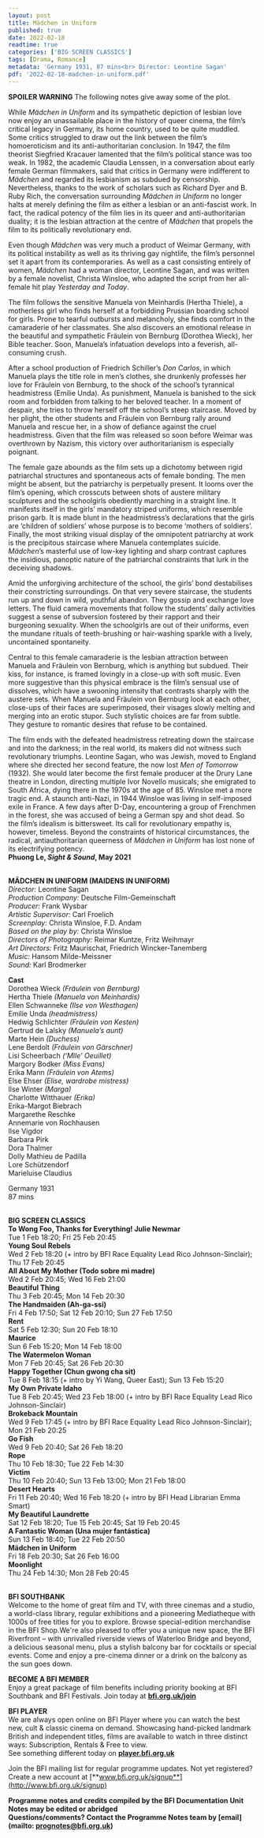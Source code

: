 ```yaml
---
layout: post
title: Mädchen in Uniform
published: true
date: 2022-02-18
readtime: true
categories: ['BIG SCREEN CLASSICS']
tags: [Drama, Romance]
metadata: 'Germany 1931, 87 mins<br> Director: Leontine Sagan'
pdf: '2022-02-18-madchen-in-uniform.pdf'
---
```


**SPOILER WARNING** The following notes give away some of the plot.

While _Mädchen in Uniform_ and its sympathetic depiction of lesbian love now enjoy an unassailable place in the history of queer cinema, the film’s critical legacy in Germany, its home country, used to be quite muddled. Some critics struggled to draw out the link between the film’s homoeroticism and its anti-authoritarian conclusion. In 1947, the film theorist Siegfried Kracauer lamented that the film’s political stance was too weak. In 1982, the academic Claudia Lenssen, in a conversation about early female German filmmakers, said that critics in Germany were indifferent to _Mädchen_ and regarded its lesbianism as subdued by censorship. Nevertheless, thanks to the work of scholars such as Richard Dyer and B. Ruby Rich, the conversation surrounding _Mädchen in Uniform_ no longer halts at merely defining the film as either a lesbian or an anti-fascist work. In fact, the radical potency of the film lies in its queer and anti-authoritarian duality; it is the lesbian attraction at the centre of _Mädchen_ that propels the film to its politically revolutionary end.

Even though _Mädchen_ was very much a product of Weimar Germany, with its political instability as well as its thriving gay nightlife, the film’s personnel set it apart from its contemporaries. As well as a cast consisting entirely of women, _Mädchen_ had a woman director, Leontine Sagan, and was written by a female novelist, Christa Winsloe, who adapted the script from her all-female hit play _Yesterday and Today_.

The film follows the sensitive Manuela von Meinhardis (Hertha Thiele), a motherless girl who finds herself at a forbidding Prussian boarding school for girls. Prone to tearful outbursts and melancholy, she finds comfort in the camaraderie of her classmates. She also discovers an emotional release in the beautiful and sympathetic Fräulein von Bernburg (Dorothea Wieck), her  Bible teacher. Soon, Manuela’s infatuation develops into a feverish,  all-consuming crush.

After a school production of Friedrich Schiller’s _Don Carlos_, in which Manuela plays the title role in men’s clothes, she drunkenly professes her love for Fräulein von Bernburg, to the shock of the school’s tyrannical headmistress (Emilie Unda). As punishment, Manuela is banished to the sick room and forbidden from talking to her beloved teacher. In a moment of despair, she tries to throw herself off the school’s steep staircase. Moved by her plight, the other students and Fräulein von Bernburg rally around Manuela and rescue her, in a show of defiance against the cruel headmistress. Given that the film was released so soon before Weimar was overthrown by Nazism, this victory over authoritarianism is especially poignant.

The female gaze abounds as the film sets up a dichotomy between rigid patriarchal structures and spontaneous acts of female bonding. The men might be absent, but the patriarchy is perpetually present. It looms over the film’s opening, which crosscuts between shots of austere military sculptures and the schoolgirls obediently marching in a straight line. It manifests itself in the girls’ mandatory striped uniforms, which resemble prison garb. It is made blunt in the headmistress’s declarations that the girls are ‘children of soldiers’ whose purpose is to become ‘mothers of soldiers’. Finally, the most striking visual display of the omnipotent patriarchy at work is the precipitous staircase where Manuela contemplates suicide. _Mädchen_’s masterful use of low-key lighting and sharp contrast captures the insidious, panoptic nature of the patriarchal constraints that lurk in the deceiving shadows.

Amid the unforgiving architecture of the school, the girls’ bond destabilises their constricting surroundings. On that very severe staircase, the students run up and down in wild, youthful abandon. They gossip and exchange love letters. The fluid camera movements that follow the students’ daily activities suggest a sense of subversion fostered by their rapport and their burgeoning sexuality. When the schoolgirls are out of their uniforms, even the mundane rituals of teeth-brushing or hair-washing sparkle with a lively, uncontained spontaneity.

Central to this female camaraderie is the lesbian attraction between Manuela and Fräulein von Bernburg, which is anything but subdued. Their kiss, for instance, is framed lovingly in a close-up with soft music. Even more suggestive than this physical embrace is the film’s sensual use of dissolves, which have a swooning intensity that contrasts sharply with the austere sets. When Manuela and Fräulein von Bernburg look at each other, close-ups of their faces are superimposed, their visages slowly melting and merging into an erotic stupor. Such stylistic choices are far from subtle. They gesture to romantic desires that refuse to be contained.

The film ends with the defeated headmistress retreating down the staircase and into the darkness; in the real world, its makers did not witness such revolutionary triumphs. Leontine Sagan, who was Jewish, moved to England where she directed her second feature, the now lost _Men of Tomorrow_ (1932). She would later become the first female producer at the Drury Lane theatre in London, directing multiple Ivor Novello musicals; she emigrated to South Africa, dying there in the 1970s at the age of 85. Winsloe met a more tragic end. A staunch anti-Nazi, in 1944 Winsloe was living in self-imposed exile in France. A few days after D-Day, encountering a group of Frenchmen in the forest, she was accused of being a German spy and shot dead. So the film’s idealism is bittersweet. Its call for revolutionary empathy is, however, timeless. Beyond the constraints of historical circumstances, the radical, antiauthoritarian queerness of _Mädchen in Uniform_ has lost none of its electrifying potency.  
**Phuong Le, _Sight & Sound_, May 2021**
<br><br>

**MÄDCHEN IN UNIFORM (MAIDENS IN UNIFORM)**<br>
_Director:_ Leontine Sagan<br>
_Production Company:_ Deutsche Film-Gemeinschaft<br>
_Producer:_ Frank Wysbar<br>
_Artistic Supervisor:_ Carl Froelich<br>
_Screenplay:_ Christa Winsloe, F.D. Andam<br>
_Based on the play by:_ Christa Winsloe<br>
_Directors of Photography:_ Reimar Kuntze,  Fritz Weihmayr<br>
_Art Directors:_ Fritz Maurischat, Friedrich Wincker-Tanemberg<br>
_Music:_ Hansom Milde-Meissner<br>
_Sound:_ Karl Brodmerker<br>

**Cast**<br>
Dorothea Wieck _(Fräulein von Bernburg)_<br>
Hertha Thiele _(Manuela von Meinhardis)_<br>
Ellen Schwanneke _(Ilse von Westhagen)_<br>
Emilie Unda _(headmistress)_<br>
Hedwig Schlichter _(Fräulein von Kesten)_<br>
Gertrud de Lalsky _(Manuela’s aunt)_<br>
Marte Hein _(Duchess)_<br>
Lene Berdolt _(Fräulein von Gärschner)_<br>
Lisi Scheerbach _(‘Mlle’ Oeuillet)_<br>
Margory Bodker _(Miss Evans)_<br>
Erika Mann _(Fräulein von Atems)_<br>
Else Ehser _(Elise, wardrobe mistress)_<br>
Ilse Winter _(Marga)_<br>
Charlotte Witthauer _(Erika)_<br>
Erika-Margot Biebrach<br>
Margarethe Reschke<br>
Annemarie von Rochhausen<br>
Ilse Vigdor<br>
Barbara Pirk<br>
Dora Thalmer<br>
Dolly Mathieu de Padilla<br>
Lore Schützendorf<br>
Marieluise Claudius<br>

Germany 1931<br>
87 mins
<br><br>

**BIG SCREEN CLASSICS**<br>
**To Wong Foo, Thanks for Everything! Julie Newmar**<br>
Tue 1 Feb 18:20; Fri 25 Feb 20:45<br>
**Young Soul Rebels**<br>
Wed 2 Feb 18:20 (+ intro by BFI Race Equality Lead Rico Johnson-Sinclair); Thu 17 Feb 20:45<br>
**All About My Mother (Todo sobre mi madre)**<br>
Wed 2 Feb 20:45; Wed 16 Feb 21:00<br>
**Beautiful Thing**<br>
Thu 3 Feb 20:45; Mon 14 Feb 20:30<br>
**The Handmaiden (Ah-ga-ssi)**<br>
Fri 4 Feb 17:50; Sat 12 Feb 20:10; Sun 27 Feb 17:50<br>
**Rent**<br>
Sat 5 Feb 12:30; Sun 20 Feb 18:10<br>
**Maurice**<br>
Sun 6 Feb 15:20; Mon 14 Feb 18:00<br>
**The Watermelon Woman**<br>
Mon 7 Feb 20:45; Sat 26 Feb 20:30<br>
**Happy Together (Chun gwong cha sit)**<br>
Tue 8 Feb 18:15 (+ intro by Yi Wang, Queer East); Sun 13 Feb 15:20<br>
**My Own Private Idaho**<br>
Tue 8 Feb 20:45; Wed 23 Feb 18:00 (+ intro by BFI Race Equality Lead Rico Johnson-Sinclair)<br>
**Brokeback Mountain**<br>
Wed 9 Feb 17:45 (+ intro by BFI Race Equality Lead Rico Johnson-Sinclair); Mon 21 Feb 20:25<br>
**Go Fish**<br>
Wed 9 Feb 20:40; Sat 26 Feb 18:20<br>
**Rope**<br>
Thu 10 Feb 18:30; Tue 22 Feb 14:30<br>
**Victim**<br>
Thu 10 Feb 20:40; Sun 13 Feb 13:00; Mon 21 Feb 18:00<br>
**Desert Hearts**<br>
Fri 11 Feb 20:40; Wed 16 Feb 18:20 (+ intro by BFI Head Librarian Emma Smart)<br>
**My Beautiful Laundrette**<br>
Sat 12 Feb 18:20; Tue 15 Feb 20:45; Sat 19 Feb 20:45<br>
**A Fantastic Woman (Una mujer fantástica)**<br>
Sun 13 Feb 18:40; Tue 22 Feb 20:50<br>
**Mädchen in Uniform**<br>
Fri 18 Feb 20:30; Sat 26 Feb 16:00<br>
**Moonlight**<br>
Thu 24 Feb 14:30; Mon 28 Feb 20:45<br>
<br>

**BFI SOUTHBANK**  
Welcome to the home of great film and TV, with three cinemas and a studio, a world-class library, regular exhibitions and a pioneering Mediatheque with 1000s of free titles for you to explore. Browse special-edition merchandise in the BFI Shop.We&#39;re also pleased to offer you a unique new space, the BFI Riverfront – with unrivalled riverside views of Waterloo Bridge and beyond, a delicious seasonal menu, plus a stylish balcony bar for cocktails or special events. Come and enjoy a pre-cinema dinner or a drink on the balcony as the sun goes down.  

**BECOME A BFI MEMBER**  
Enjoy a great package of film benefits including priority booking at BFI Southbank and BFI Festivals. Join today at [**bfi.org.uk/join**](http://www.bfi.org.uk/join)  

**BFI PLAYER**  
 We are always open online on BFI Player where you can watch the best new, cult &amp; classic cinema on demand. Showcasing hand-picked landmark British and independent titles, films are available to watch in three distinct ways: Subscription, Rentals &amp; Free to view.<br> 
See something different today on [**player.bfi.org.uk**](https://player.bfi.org.uk/)

Join the BFI mailing list for regular programme updates. Not yet registered? Create a new account at [**www.bfi.org.uk/signup**](http://www.bfi.org.uk/signup)

**Programme notes and credits compiled by the BFI Documentation Unit  
Notes may be edited or abridged  
Questions/comments? Contact the Programme Notes team by [email](mailto: prognotes@bfi.org.uk)**

<!--stackedit_data:
eyJoaXN0b3J5IjpbLTI5ODAwMzI2OV19
-->
